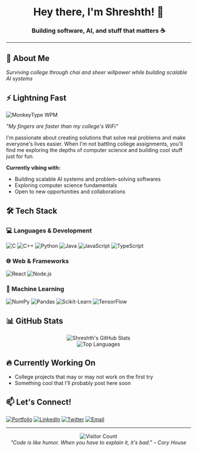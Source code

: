 <h1 align="center">Hey there, I'm Shreshth! 👋</h1>
<h3 align="center">Building software, AI, and stuff that matters ☕</h3>

---

## 🚀 About Me

*Surviving college through chai and sheer willpower while building scalable AI systems*
## ⚡ Lightning Fast

![MonkeyType WPM](https://img.shields.io/badge/MonkeyType-120_WPM_98%25-FFA500?style=for-the-badge&logo=keyboard&logoColor=white)

*"My fingers are faster than my college's WiFi"*

I'm passionate about creating solutions that solve real problems and make everyone's lives easier. When I'm not battling college assignments, you'll find me exploring the depths of computer science and building cool stuff just for fun.

**Currently vibing with:**
-  Building scalable AI systems and problem-solving softwares
-  Exploring computer science fundamentals
-  Open to new opportunities and collaborations

## 🛠️ Tech Stack

### 💻 Languages & Development
![C](https://img.shields.io/badge/C-A8B9CC?style=for-the-badge&logo=c&logoColor=black)
![C++](https://img.shields.io/badge/C++-00599C?style=for-the-badge&logo=c%2B%2B&logoColor=white)
![Python](https://img.shields.io/badge/Python-3776AB?style=for-the-badge&logo=python&logoColor=white)
![Java](https://img.shields.io/badge/Java-ED8B00?style=for-the-badge&logo=java&logoColor=white)
![JavaScript](https://img.shields.io/badge/JavaScript-F7DF1E?style=for-the-badge&logo=javascript&logoColor=black)
![TypeScript](https://img.shields.io/badge/TypeScript-3178C6?style=for-the-badge&logo=typescript&logoColor=white)

### 🌐 Web & Frameworks
![React](https://img.shields.io/badge/React-20232A?style=for-the-badge&logo=react&logoColor=61DAFB)
![Node.js](https://img.shields.io/badge/Node.js-339933?style=for-the-badge&logo=nodedotjs&logoColor=white)

### 🤖 Machine Learning
![NumPy](https://img.shields.io/badge/NumPy-013243?style=for-the-badge&logo=numpy&logoColor=white)
![Pandas](https://img.shields.io/badge/Pandas-150458?style=for-the-badge&logo=pandas&logoColor=white)
![Scikit-Learn](https://img.shields.io/badge/Scikit--Learn-F7931E?style=for-the-badge&logo=scikit-learn&logoColor=white)
![TensorFlow](https://img.shields.io/badge/TensorFlow-FF6F00?style=for-the-badge&logo=tensorflow&logoColor=white)

## 📊 GitHub Stats

<p align="center">
  <img src="https://github-readme-stats.vercel.app/api?username=cyberph3onix&show_icons=true&theme=radical" alt="Shreshth's GitHub Stats" />
  <br/>
  <img src="https://github-readme-stats.vercel.app/api/top-langs/?username=cyberph3onix&layout=compact&theme=radical" alt="Top Languages" />
</p>

## 🔥 Currently Working On
- College projects that may or may not work on the first try
- Something cool that I'll probably post here soon

## 📫 Let's Connect!

[![Portfolio](https://img.shields.io/badge/Portfolio-Website-FF7139?style=for-the-badge&logo=firefox&logoColor=white)](https://cyberph3onix.github.io/cyberpunk-portfolio/)
[![LinkedIn](https://img.shields.io/badge/LinkedIn-0A66C2?style=for-the-badge&logo=linkedin&logoColor=white)](https://linkedin.com/in/your-profile)
[![Twitter](https://img.shields.io/badge/Twitter-1DA1F2?style=for-the-badge&logo=twitter&logoColor=white)](https://twitter.com/your-handle)
[![Email](https://img.shields.io/badge/Email-D14836?style=for-the-badge&logo=gmail&logoColor=white)](mailto:guptaraaj0505@gmail.com)

---

<p align="center">
  <img src="https://visitor-badge.laobi.icu/badge?page_id=cyberph3onix.cyberph3onix" alt="Visitor Count" />
  <br/>
  <i>"Code is like humor. When you have to explain it, it's bad." – Cory House</i>
  <br/>
</p>
